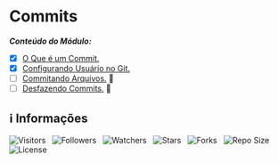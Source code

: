 <!-- Título -->
# Commits

***Conteúdo do Módulo:***

* [x] [O Que é um Commit.](https://github.com/Devsgeeknerd/cla-o-que-com-com-git-fun-bas)
* [x] [Configurando Usuário no Git.](https://github.com/Devsgeeknerd/cla-con-usu-git-com-git-fun-bas)
* [ ] [Commitando Arquivos.](https://github.com/Devsgeeknerd/cla-com-arq-com-git-fun-bas) &#128679;
* [ ] [Desfazendo Commits.](https://github.com/Devsgeeknerd/cla-des-com-com-git-fun-bas) &#128679;

<!-- Informações -->
## &#8505; Informações

![Visitors](https://api.visitorbadge.io/api/visitors?path=Devsgeeknerd%2Fmod-com-git-fun-bas&label=Visitantes&labelColor=%23700070&labelStyle=none&countColor=%23000fff&style=plastic&color=%23ffffff "Total de Visitantes")
&nbsp;
![Followers](https://img.shields.io/github/followers/Devsgeeknerd?style=p&label=Seguidores&labelColor=800080&color=000fff "Total de Seguidores")
&nbsp;
![Watchers](https://img.shields.io/github/watchers/Devsgeeknerd/mod-com-git-fun-bas?style=p&label=Observadores&labelColor=800080&color=000fff "Total de Observadores")
&nbsp;
![Stars](https://img.shields.io/github/stars/Devsgeeknerd/mod-com-git-fun-bas?style=p&label=Estrelas&labelColor=800080&color=000fff "Total de Estrelas")
&nbsp;
![Forks](https://img.shields.io/github/forks/Devsgeeknerd/mod-com-git-fun-bas?style=p&label=Bifurcações&labelColor=800080&color=000fff "Total de Bifurcações")
&nbsp;
![Repo Size](https://img.shields.io/github/repo-size/Devsgeeknerd/mod-com-git-fun-bas?style=p&label=Tamanho&labelColor=800080&color=000fff "Tamanho do Repositório")
&nbsp;
![License](https://img.shields.io/github/license/Devsgeeknerd/mod-com-git-fun-bas?style=p&label=Licença&labelColor=800080&color=000fff "Licença do Repositório")
